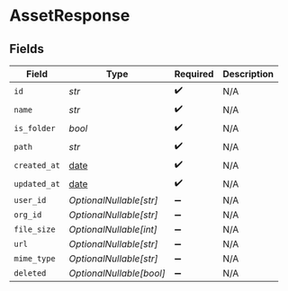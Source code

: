 # AssetResponse


## Fields

| Field                                                                | Type                                                                 | Required                                                             | Description                                                          |
| -------------------------------------------------------------------- | -------------------------------------------------------------------- | -------------------------------------------------------------------- | -------------------------------------------------------------------- |
| `id`                                                                 | *str*                                                                | :heavy_check_mark:                                                   | N/A                                                                  |
| `name`                                                               | *str*                                                                | :heavy_check_mark:                                                   | N/A                                                                  |
| `is_folder`                                                          | *bool*                                                               | :heavy_check_mark:                                                   | N/A                                                                  |
| `path`                                                               | *str*                                                                | :heavy_check_mark:                                                   | N/A                                                                  |
| `created_at`                                                         | [date](https://docs.python.org/3/library/datetime.html#date-objects) | :heavy_check_mark:                                                   | N/A                                                                  |
| `updated_at`                                                         | [date](https://docs.python.org/3/library/datetime.html#date-objects) | :heavy_check_mark:                                                   | N/A                                                                  |
| `user_id`                                                            | *OptionalNullable[str]*                                              | :heavy_minus_sign:                                                   | N/A                                                                  |
| `org_id`                                                             | *OptionalNullable[str]*                                              | :heavy_minus_sign:                                                   | N/A                                                                  |
| `file_size`                                                          | *OptionalNullable[int]*                                              | :heavy_minus_sign:                                                   | N/A                                                                  |
| `url`                                                                | *OptionalNullable[str]*                                              | :heavy_minus_sign:                                                   | N/A                                                                  |
| `mime_type`                                                          | *OptionalNullable[str]*                                              | :heavy_minus_sign:                                                   | N/A                                                                  |
| `deleted`                                                            | *OptionalNullable[bool]*                                             | :heavy_minus_sign:                                                   | N/A                                                                  |